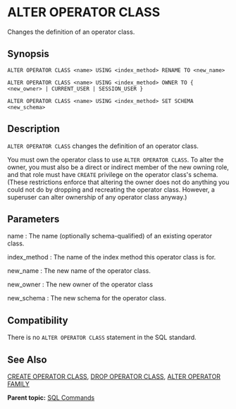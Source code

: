 # ALTER OPERATOR CLASS

Changes the definition of an operator class.

## Synopsis

``` {#sql_command_synopsis}
ALTER OPERATOR CLASS <name> USING <index_method> RENAME TO <new_name>

ALTER OPERATOR CLASS <name> USING <index_method> OWNER TO { <new_owner> | CURRENT_USER | SESSION_USER }

ALTER OPERATOR CLASS <name> USING <index_method> SET SCHEMA <new_schema>
```

## Description

`ALTER OPERATOR CLASS` changes the definition of an operator class.

You must own the operator class to use `ALTER OPERATOR CLASS`. To alter the owner, you must also be a direct or indirect member of the new owning role, and that role must have `CREATE` privilege on the operator class's schema. \(These restrictions enforce that altering the owner does not do anything you could not do by dropping and recreating the operator class. However, a superuser can alter ownership of any operator class anyway.\)

## Parameters

name
:   The name \(optionally schema-qualified\) of an existing operator class.

index\_method
:   The name of the index method this operator class is for.

new\_name
:   The new name of the operator class.

new\_owner
:   The new owner of the operator class

new\_schema
:   The new schema for the operator class.

## Compatibility

There is no `ALTER OPERATOR CLASS` statement in the SQL standard.

## See Also

[CREATE OPERATOR CLASS](CREATE_OPERATOR_CLASS.html), [DROP OPERATOR CLASS](DROP_OPERATOR_CLASS.html), [ALTER OPERATOR FAMILY](ALTER_OPERATOR_FAMILY.html)

**Parent topic:** [SQL Commands](../sql_commands/sql_ref.html)

